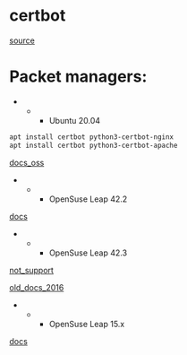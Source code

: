 # certbot
[source](https://github.com/certbot/certbot)

# Packet managers:

- - - Ubuntu 20.04
```bash
apt install certbot python3-certbot-nginx
apt install certbot python3-certbot-apache
```
[docs_oss](https://certbot.eff.org/docs/install.html#installing-from-source)

- - - OpenSuse Leap 42.2

[docs](https://en.opensuse.org/Let%E2%80%99s_Encrypt)

- - - OpenSuse Leap 42.3

[not_support](https://community.letsencrypt.org/t/solution-to-install-on-opensuse-42-3/76122)

[old_docs_2016](https://rootco.de/2016-05-16-letsencrypt-on-leap/)

- - - OpenSuse Leap 15.x

[docs](https://snapcraft.io/install/certbot/opensuse)
